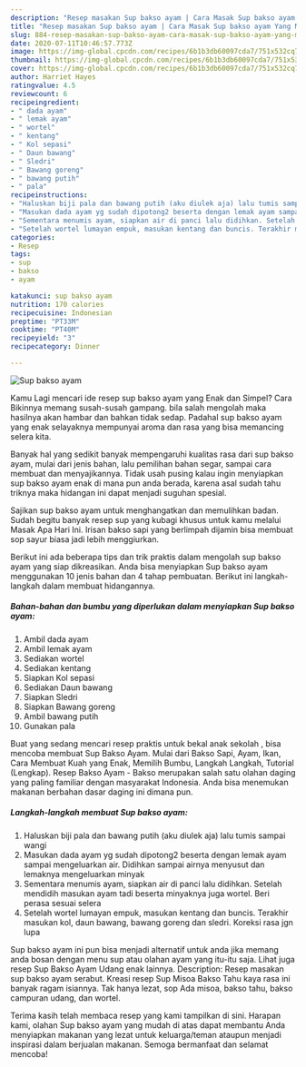 ```yaml
---
description: "Resep masakan Sup bakso ayam | Cara Masak Sup bakso ayam Yang Mudah Dan Praktis"
title: "Resep masakan Sup bakso ayam | Cara Masak Sup bakso ayam Yang Mudah Dan Praktis"
slug: 884-resep-masakan-sup-bakso-ayam-cara-masak-sup-bakso-ayam-yang-mudah-dan-praktis
date: 2020-07-11T10:46:57.773Z
image: https://img-global.cpcdn.com/recipes/6b1b3db60097cda7/751x532cq70/sup-bakso-ayam-foto-resep-utama.jpg
thumbnail: https://img-global.cpcdn.com/recipes/6b1b3db60097cda7/751x532cq70/sup-bakso-ayam-foto-resep-utama.jpg
cover: https://img-global.cpcdn.com/recipes/6b1b3db60097cda7/751x532cq70/sup-bakso-ayam-foto-resep-utama.jpg
author: Harriet Hayes
ratingvalue: 4.5
reviewcount: 6
recipeingredient:
- " dada ayam"
- " lemak ayam"
- " wortel"
- " kentang"
- " Kol sepasi"
- " Daun bawang"
- " Sledri"
- " Bawang goreng"
- " bawang putih"
- " pala"
recipeinstructions:
- "Haluskan biji pala dan bawang putih (aku diulek aja) lalu tumis sampai wangi"
- "Masukan dada ayam yg sudah dipotong2 beserta dengan lemak ayam sampai mengeluarkan air. Didihkan sampai airnya menyusut dan lemaknya mengeluarkan minyak"
- "Sementara menumis ayam, siapkan air di panci lalu didihkan. Setelah mendidih masukan ayam tadi beserta minyaknya juga wortel. Beri perasa sesuai selera"
- "Setelah wortel lumayan empuk, masukan kentang dan buncis. Terakhir masukan kol, daun bawang, bawang goreng dan sledri. Koreksi rasa jgn lupa"
categories:
- Resep
tags:
- sup
- bakso
- ayam

katakunci: sup bakso ayam 
nutrition: 170 calories
recipecuisine: Indonesian
preptime: "PT33M"
cooktime: "PT40M"
recipeyield: "3"
recipecategory: Dinner

---
```



![Sup bakso ayam](https://img-global.cpcdn.com/recipes/6b1b3db60097cda7/751x532cq70/sup-bakso-ayam-foto-resep-utama.jpg)

Kamu Lagi mencari ide resep sup bakso ayam yang Enak dan Simpel? Cara Bikinnya memang susah-susah gampang. bila salah mengolah maka hasilnya akan hambar dan bahkan tidak sedap. Padahal sup bakso ayam yang enak selayaknya mempunyai aroma dan rasa yang bisa memancing selera kita.

Banyak hal yang sedikit banyak mempengaruhi kualitas rasa dari sup bakso ayam, mulai dari jenis bahan, lalu pemilihan bahan segar, sampai cara membuat dan menyajikannya. Tidak usah pusing kalau ingin menyiapkan sup bakso ayam enak di mana pun anda berada, karena asal sudah tahu triknya maka hidangan ini dapat menjadi suguhan spesial.

Sajikan sup bakso ayam untuk menghangatkan dan memulihkan badan. Sudah begitu banyak resep sup yang kubagi khusus untuk kamu melalui Masak Apa Hari Ini. Irisan bakso sapi yang berlimpah dijamin bisa membuat sop sayur biasa jadi lebih menggiurkan.


Berikut ini ada beberapa tips dan trik praktis dalam mengolah sup bakso ayam yang siap dikreasikan. Anda bisa menyiapkan Sup bakso ayam menggunakan 10 jenis bahan dan 4 tahap pembuatan. Berikut ini langkah-langkah dalam membuat hidangannya.

<!--inarticleads1-->

##### Bahan-bahan dan bumbu yang diperlukan dalam menyiapkan Sup bakso ayam:

1. Ambil  dada ayam
1. Ambil  lemak ayam
1. Sediakan  wortel
1. Sediakan  kentang
1. Siapkan  Kol sepasi
1. Sediakan  Daun bawang
1. Siapkan  Sledri
1. Siapkan  Bawang goreng
1. Ambil  bawang putih
1. Gunakan  pala


Buat yang sedang mencari resep praktis untuk bekal anak sekolah , bisa mencoba membuat Sup Bakso Ayam. Mulai dari Bakso Sapi, Ayam, Ikan, Cara Membuat Kuah yang Enak, Memilih Bumbu, Langkah Langkah, Tutorial (Lengkap). Resep Bakso Ayam - Bakso merupakan salah satu olahan daging yang paling familiar dengan masyarakat Indonesia. Anda bisa menemukan makanan berbahan dasar daging ini dimana pun. 

<!--inarticleads2-->

##### Langkah-langkah membuat Sup bakso ayam:

1. Haluskan biji pala dan bawang putih (aku diulek aja) lalu tumis sampai wangi
1. Masukan dada ayam yg sudah dipotong2 beserta dengan lemak ayam sampai mengeluarkan air. Didihkan sampai airnya menyusut dan lemaknya mengeluarkan minyak
1. Sementara menumis ayam, siapkan air di panci lalu didihkan. Setelah mendidih masukan ayam tadi beserta minyaknya juga wortel. Beri perasa sesuai selera
1. Setelah wortel lumayan empuk, masukan kentang dan buncis. Terakhir masukan kol, daun bawang, bawang goreng dan sledri. Koreksi rasa jgn lupa


Sup bakso ayam ini pun bisa menjadi alternatif untuk anda jika memang anda bosan dengan menu sup atau olahan ayam yang itu-itu saja. Lihat juga resep Sup Bakso Ayam Udang enak lainnya. Description: Resep masakan sup bakso ayam serabut. Kreasi resep Sup Misoa Bakso Tahu kaya rasa ini banyak ragam isiannya. Tak hanya lezat, sop Ada misoa, bakso tahu, bakso campuran udang, dan wortel. 

Terima kasih telah membaca resep yang kami tampilkan di sini. Harapan kami, olahan Sup bakso ayam yang mudah di atas dapat membantu Anda menyiapkan makanan yang lezat untuk keluarga/teman ataupun menjadi inspirasi dalam berjualan makanan. Semoga bermanfaat dan selamat mencoba!
